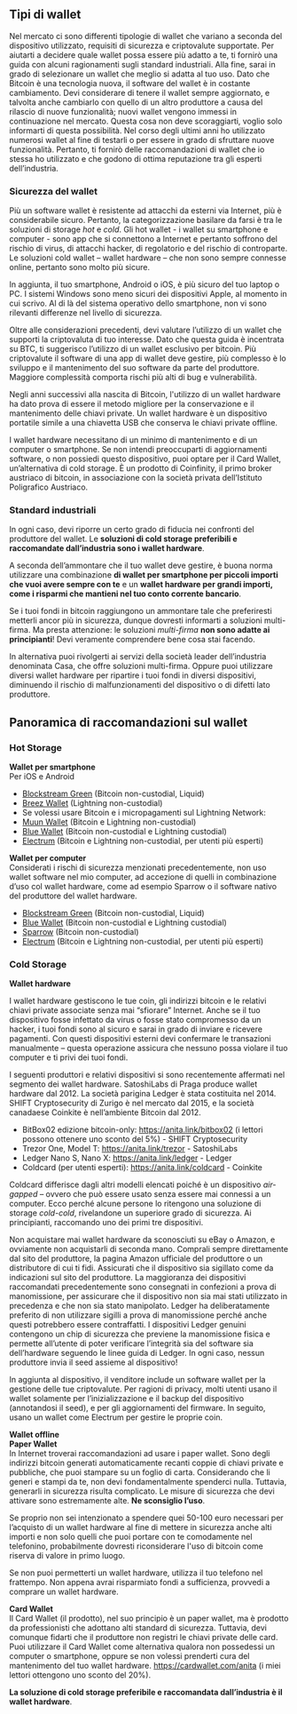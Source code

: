 ## Tipi di wallet

Nel mercato ci sono differenti tipologie di wallet che variano a seconda del dispositivo utilizzato, requisiti di sicurezza e criptovalute supportate. Per aiutarti a decidere quale wallet possa essere più adatto a te, ti fornirò una guida con alcuni ragionamenti sugli standard industriali. Alla fine, sarai in grado di selezionare un wallet che meglio si adatta al tuo uso. Dato che Bitcoin è una tecnologia nuova, il software del wallet è in costante cambiamento. Devi considerare di tenere il wallet sempre aggiornato, e talvolta anche cambiarlo con quello di un altro produttore a causa del rilascio di nuove funzionalità; nuovi wallet vengono immessi in continuazione nel mercato. Questa cosa non deve scoraggiarti, voglio solo informarti di questa possibilità. Nel corso degli ultimi anni ho utilizzato numerosi wallet al fine di testarli o per essere in grado di sfruttare nuove funzionalità. Pertanto, ti fornirò delle raccomandazioni di wallet che io stessa ho utilizzato e che godono di ottima reputazione tra gli esperti dell’industria.

### Sicurezza del wallet

Più un software wallet è resistente ad attacchi da esterni via Internet, più è considerabile sicuro. Pertanto, la categorizzazione basilare da farsi è tra le soluzioni di storage _hot_ e _cold_. Gli hot wallet - i wallet su smartphone e computer - sono app che si connettono a Internet e pertanto soffrono del rischio di virus, di attacchi hacker, di regolatorio e del rischio di controparte. Le soluzioni cold wallet – wallet hardware – che non sono sempre connesse online, pertanto sono molto più sicure.

In aggiunta, il tuo smartphone, Android o iOS, è più sicuro del tuo laptop o PC. I sistemi Windows sono meno sicuri dei dispositivi Apple, al momento in cui scrivo. Al di là del sistema operativo dello smartphone, non vi sono rilevanti differenze nel livello di sicurezza.

Oltre alle considerazioni precedenti, devi valutare l’utilizzo di un wallet che supporti la criptovaluta di tuo interesse. Dato che questa guida è incentrata su BTC, ti suggerisco l’utilizzo di un wallet esclusivo per bitcoin. Più criptovalute il software di una app di wallet deve gestire, più complesso è lo sviluppo e il mantenimento del suo software da parte del produttore. Maggiore complessità comporta rischi più alti di bug e vulnerabilità.

Negli anni successivi alla nascita di Bitcoin, l'utilizzo di un wallet hardware ha dato prova di essere il metodo migliore per la conservazione e il mantenimento delle chiavi private. Un wallet hardware è un dispositivo portatile simile a una chiavetta USB che conserva le chiavi private offline.

I wallet hardware necessitano di un minimo di mantenimento e di un computer o smartphone. Se non intendi preoccuparti di aggiornamenti software, o non possiedi questo dispositivo, puoi optare per il Card Wallet, un’alternativa di cold storage. È un prodotto di Coinfinity, il primo broker austriaco di bitcoin, in associazione con la società privata dell’Istituto Poligrafico Austriaco.

### Standard industriali
In ogni caso, devi riporre un certo grado di fiducia nei confronti del produttore del wallet. Le **soluzioni di cold storage preferibili e raccomandate dall’industria sono i wallet hardware**.

A seconda dell’ammontare che il tuo wallet deve gestire, è buona norma utilizzare una combinazione **di wallet per smartphone per piccoli importi che vuoi avere sempre con te** e un **wallet hardware per grandi importi, come i risparmi che mantieni nel tuo conto corrente bancario**.

Se i tuoi fondi in bitcoin raggiungono un ammontare tale che preferiresti metterli ancor più in sicurezza, dunque dovresti informarti a soluzioni multi-firma. Ma presta attenzione: le soluzioni _multi-firma_ **non sono adatte ai principianti**! Devi veramente comprendere bene cosa stai facendo.

In alternativa puoi rivolgerti ai servizi della società leader dell’industria denominata Casa, che offre soluzioni multi-firma. Oppure puoi utilizzare diversi wallet hardware per ripartire i tuoi fondi in diversi dispositivi, diminuendo il rischio di malfunzionamenti del dispositivo o di difetti lato produttore.

## Panoramica di raccomandazioni sul wallet

### Hot Storage

**Wallet per smartphone**  
Per iOS e Android
* [Blockstream Green](https://blockstream.com/green/) (Bitcoin non-custodial, Liquid)
* [Breez Wallet](https://breez.technology/) (Lightning non-custodial)
* Se volessi usare Bitcoin e i micropagamenti sul Lightning Network:
* [Muun Wallet](https://muun.com/) (Bitcoin e Lightning non-custodial)
* [Blue Wallet](https://bluewallet.io/) (Bitcoin non-custodial e Lightning custodial)
* [Electrum](https://electrum.org) (Bitcoin e Lightning non-custodial, per utenti più esperti)

**Wallet per computer**  
Considerati i rischi di sicurezza menzionati precedentemente, non uso wallet software nel mio computer, ad accezione di quelli in combinazione d’uso col wallet hardware, come ad esempio Sparrow o il software nativo del produttore del wallet hardware.

* [Blockstream Green](https://blockstream.com/green/) (Bitcoin non-custodial, Liquid)
* [Blue Wallet](https://bluewallet.io/) (Bitcoin non-custodial e Lightning custodial)
* [Sparrow](https://sparrowwallet.com/) (Bitcoin non-custodial)
* [Electrum](https://electrum.org) (Bitcoin e Lightning non-custodial, per utenti più esperti)

### Cold Storage
**Wallet hardware**

I wallet hardware gestiscono le tue coin, gli indirizzi bitcoin e le relativi chiavi private associate senza mai “sfiorare” Internet. Anche se il tuo dispositivo fosse infettato da virus o fosse stato compromesso da un hacker, i tuoi fondi sono al sicuro e sarai in grado di inviare e ricevere pagamenti. Con questi dispositivi esterni devi confermare le transazioni manualmente – questa operazione assicura che nessuno possa violare il tuo computer e ti privi dei tuoi fondi.

I seguenti produttori e relativi dispositivi si sono recentemente affermati nel segmento dei wallet hardware. SatoshiLabs di Praga produce wallet hardware dal 2012. La società parigina Ledger è stata costituita nel 2014. SHIFT Cryptosecurity di Zurigo è nel mercato dal 2015, e la società canadaese Coinkite è nell’ambiente Bitcoin dal 2012.

* BitBox02 edizione bitcoin-only: https://anita.link/bitbox02 (i lettori possono ottenere uno sconto del 5%) - SHIFT Cryptosecurity
* Trezor One, Model T: https://anita.link/trezor - SatoshiLabs
* Ledger Nano S, Nano X: https://anita.link/ledger - Ledger
* Coldcard (per utenti esperti): https://anita.link/coldcard - Coinkite

Coldcard differisce dagli altri modelli elencati poiché è un dispositivo _air-gapped_ – ovvero che può essere usato senza essere mai connessi a un computer. Ecco perché alcune persone lo ritengono una soluzione di storage _cold-cold_, rivelandone un superiore grado di sicurezza. Ai principianti, raccomando uno dei primi tre dispositivi.

Non acquistare mai wallet hardware da sconosciuti su eBay o Amazon, e ovviamente non acquistarli di seconda mano. Comprali sempre direttamente dal sito del produttore, la pagina Amazon ufficiale del produttore o un distributore di cui ti fidi. Assicurati che il dispositivo sia sigillato come da indicazioni sul sito del produttore. La maggioranza dei dispositivi raccomandati precedentemente sono consegnati in confezioni a prova di manomissione, per assicurare che il dispositivo non sia mai stati utilizzato in precedenza e che non sia stato manipolato. Ledger ha deliberatamente preferito di non utilizzare sigilli a prova di manomissione perché anche questi potrebbero essere contraffatti. I dispositivi Ledger genuini contengono un chip di sicurezza che previene la manomissione fisica e permette all’utente di poter verificare l’integrità sia del software sia dell’hardware seguendo le linee guida di Ledger. In ogni caso, nessun produttore invia il seed assieme al dispositivo!

In aggiunta al dispositivo, il venditore include un software wallet per la gestione delle tue criptovalute. Per ragioni di privacy, molti utenti usano il wallet solamente per l’inizializzazione e il backup del dispositivo (annotandosi il seed), e per gli aggiornamenti del firmware. In seguito, usano un wallet come Electrum per gestire le proprie coin.

**Wallet offline**  
**Paper Wallet**  
In Internet troverai raccomandazioni ad usare i paper wallet. Sono degli indirizzi bitcoin generati automaticamente recanti coppie di chiavi private e pubbliche, che puoi stampare su un foglio di carta. Considerando che li generi e stampi da te, non devi fondamentalmente spenderci nulla. Tuttavia, generarli in sicurezza risulta complicato. Le misure di sicurezza che devi attivare sono estremamente alte. **Ne sconsiglio l’uso**.

Se proprio non sei intenzionato a spendere quei 50-100 euro necessari per l’acquisto di un wallet hardware al fine di mettere in sicurezza anche alti importi e non solo quelli che puoi portare con te comodamente nel telefonino, probabilmente dovresti riconsiderare l'uso di bitcoin come riserva di valore in primo luogo.

Se non puoi permetterti un wallet hardware, utilizza il tuo telefono nel frattempo. Non appena avrai risparmiato fondi a sufficienza, provvedi a comprare un wallet hardware.

**Card Wallet**  
Il Card Wallet (il prodotto), nel suo principio è un paper wallet, ma è prodotto da professionisti che adottano alti standard di sicurezza. Tuttavia, devi comunque fidarti che il produttore non registri le chiavi private delle card. Puoi utilizzare il Card Wallet come alternativa qualora non possedessi un computer o smartphone, oppure se non volessi prenderti cura del mantenimento del tuo wallet hardware. https://cardwallet.com/anita (i miei lettori ottengono uno sconto del 20%).

**La soluzione di cold storage preferibile e raccomandata dall’industria è il wallet hardware**.
